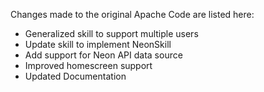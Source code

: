 Changes made to the original Apache Code are listed here:
- Generalized skill to support multiple users
- Update skill to implement NeonSkill
- Add support for Neon API data source
- Improved homescreen support
- Updated Documentation